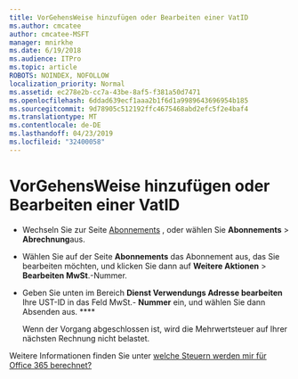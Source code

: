 ```yaml
---
title: VorGehensWeise hinzufügen oder Bearbeiten einer VatID
ms.author: cmcatee
author: cmcatee-MSFT
manager: mnirkhe
ms.date: 6/19/2018
ms.audience: ITPro
ms.topic: article
ROBOTS: NOINDEX, NOFOLLOW
localization_priority: Normal
ms.assetid: ec278e2b-cc7a-43be-8af5-f381a50d7471
ms.openlocfilehash: 6ddad639ecf1aaa2b1f6d1a9989643696954b185
ms.sourcegitcommit: 9d78905c512192ffc4675468abd2efc5f2e4baf4
ms.translationtype: MT
ms.contentlocale: de-DE
ms.lasthandoff: 04/23/2019
ms.locfileid: "32400058"
---
```

# <a name="how-to-add-or-edit-a-vatid"></a>VorGehensWeise hinzufügen oder Bearbeiten einer VatID

- Wechseln Sie zur Seite [Abonnements](https://go.microsoft.com/fwlink/p/?linkid=842054) , oder wählen Sie **Abonnements** \> **Abrechnung**aus.
    
- Wählen Sie auf der Seite **Abonnements** das Abonnement aus, das Sie bearbeiten möchten, und klicken Sie dann auf **Weitere Aktionen** \> **Bearbeiten MwSt**.-Nummer.
    
- Geben Sie unten im Bereich **Dienst Verwendungs Adresse bearbeiten** Ihre UST-ID in das Feld MwSt.- **Nummer** ein, und wählen Sie dann Absenden aus. ****
    
    Wenn der Vorgang abgeschlossen ist, wird die Mehrwertsteuer auf Ihrer nächsten Rechnung nicht belastet.
    
Weitere Informationen finden Sie unter [welche Steuern werden mir für Office 365 berechnet?](https://support.office.com/article/7e77382b-b966-4ad5-a515-9e629a777a22.aspx)
  

